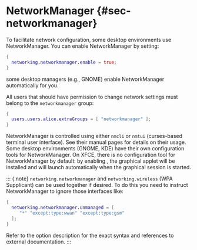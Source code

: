 # NetworkManager {#sec-networkmanager}

To facilitate network configuration, some desktop environments use
NetworkManager. You can enable NetworkManager by setting:

```nix
{
  networking.networkmanager.enable = true;
}
```

some desktop managers (e.g., GNOME) enable NetworkManager automatically
for you.

All users that should have permission to change network settings must
belong to the `networkmanager` group:

```nix
{
  users.users.alice.extraGroups = [ "networkmanager" ];
}
```

NetworkManager is controlled using either `nmcli` or `nmtui`
(curses-based terminal user interface). See their manual pages for
details on their usage. Some desktop environments (GNOME, KDE) have
their own configuration tools for NetworkManager. On XFCE, there is no
configuration tool for NetworkManager by default: by enabling
[](#opt-programs.nm-applet.enable), the graphical applet will be
installed and will launch automatically when the graphical session is
started.

::: {.note}
`networking.networkmanager` and `networking.wireless` (WPA Supplicant)
can be used together if desired. To do this you need to instruct
NetworkManager to ignore those interfaces like:

```nix
{
  networking.networkmanager.unmanaged = [
     "*" "except:type:wwan" "except:type:gsm"
  ];
}
```

Refer to the option description for the exact syntax and references to
external documentation.
:::
